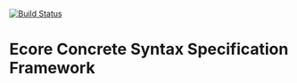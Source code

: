 [![Build Status](https://travis-ci.com/patrickneubauer/ECSS.png?token=qyMyP4Lpgf4tBCDzoRsa&branch=master)](https://travis-ci.com/patrickneubauer/ECSS)
# Ecore Concrete Syntax Specification Framework
